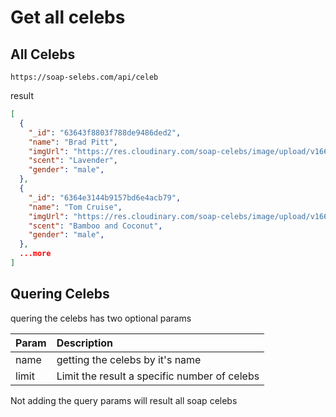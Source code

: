 # Get all celebs


## All Celebs
`https://soap-selebs.com/api/celeb`

result 

``` json
[
  {
    "_id": "63643f8803f788de9486ded2",
    "name": "Brad Pitt",
    "imgUrl": "https://res.cloudinary.com/soap-celebs/image/upload/v1667481618/ygeduphia6cqasyqxpuc.png",
    "scent": "Lavender",
    "gender": "male",
  },
  {
    "_id": "6364e3144b9157bd6e4acb79",
    "name": "Tom Cruise",
    "imgUrl": "https://res.cloudinary.com/soap-celebs/image/upload/v1667481607/dywe2rerjvq78slsnlkm.png",
    "scent": "Bamboo and Coconut",
    "gender": "male",
  },
  ...more
]

```


## Quering Celebs 

quering the celebs has two optional params 


| Param | Description |
| :---- | :---------- |
| name  | getting the celebs by it's name |
| limit | Limit the result a specific number of celebs


Not adding the query params will result all soap celebs 